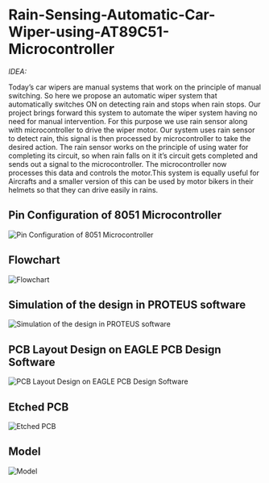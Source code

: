 # Rain-Sensing-Automatic-Car-Wiper-using-AT89C51-Microcontroller

_IDEA:_



Today’s car wipers are manual systems that work on the principle of manual switching. So here we propose an automatic wiper system that automatically switches ON on detecting rain and stops when rain stops. Our project brings forward this system to automate the wiper system having no need for manual intervention. For this purpose we use rain sensor along with microcontroller to drive the wiper motor. Our system uses rain sensor to detect rain, this signal is then processed by microcontroller to take the desired action. The rain sensor works on the principle of using water for completing its circuit, so when rain falls on it it’s circuit gets completed and sends out a signal to the microcontroller. The microcontroller now processes this data and controls the motor.This system is equally useful for Aircrafts and a smaller version of this can be used  by motor bikers in their helmets so that they can drive easily in rains.





## Pin Configuration of 8051 Microcontroller
![Pin Configuration of 8051 Microcontroller](https://github.com/Abhishek0697/Rain-Sensing-Automatic-Car-Wiper-using-AT89C51-Microcontroller/blob/master/docs/Pin%20Configuration%20of%208051%20Microcontroller.jpg)






## Flowchart
![Flowchart](https://github.com/Abhishek0697/Rain-Sensing-Automatic-Car-Wiper-using-AT89C51-Microcontroller/blob/master/docs/Flowchart.png)





## Simulation of the design in PROTEUS software
![Simulation of the design in PROTEUS software](https://github.com/Abhishek0697/Rain-Sensing-Automatic-Car-Wiper-using-AT89C51-Microcontroller/blob/master/docs/Proteus%20Simulation%20Design.png)





## PCB Layout Design on EAGLE PCB Design Software
![PCB Layout Design on EAGLE PCB Design Software](https://github.com/Abhishek0697/Rain-Sensing-Automatic-Car-Wiper-using-AT89C51-Microcontroller/blob/master/docs/PCB%20Layout%20on%20Eagle.jpg)





## Etched PCB 
![Etched PCB](https://github.com/Abhishek0697/Rain-Sensing-Automatic-Car-Wiper-using-AT89C51-Microcontroller/blob/master/docs/Etched%20PCB.jpg)





## Model 
![Model](https://github.com/Abhishek0697/Rain-Sensing-Automatic-Car-Wiper-using-AT89C51-Microcontroller/blob/master/docs/Model.jpg)


